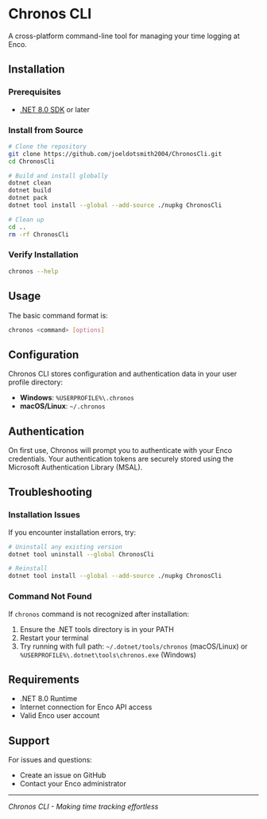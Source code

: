 # Chronos CLI

A cross-platform command-line tool for managing your time logging at Enco.

## Installation

### Prerequisites
- [.NET 8.0 SDK](https://dotnet.microsoft.com/download/dotnet/8.0) or later

### Install from Source

```bash
# Clone the repository
git clone https://github.com/joeldotsmith2004/ChronosCli.git
cd ChronosCli

# Build and install globally
dotnet clean
dotnet build
dotnet pack
dotnet tool install --global --add-source ./nupkg ChronosCli

# Clean up
cd ..
rm -rf ChronosCli
```

### Verify Installation

```bash
chronos --help
```

## Usage

The basic command format is:

```bash
chronos <command> [options]
```

## Configuration

Chronos CLI stores configuration and authentication data in your user profile directory:

- **Windows**: `%USERPROFILE%\.chronos`
- **macOS/Linux**: `~/.chronos`

## Authentication

On first use, Chronos will prompt you to authenticate with your Enco credentials. Your authentication tokens are securely stored using the Microsoft Authentication Library (MSAL).

## Troubleshooting

### Installation Issues

If you encounter installation errors, try:

```bash
# Uninstall any existing version
dotnet tool uninstall --global ChronosCli

# Reinstall
dotnet tool install --global --add-source ./nupkg ChronosCli
```

### Command Not Found

If `chronos` command is not recognized after installation:

1. Ensure the .NET tools directory is in your PATH
2. Restart your terminal
3. Try running with full path: `~/.dotnet/tools/chronos` (macOS/Linux) or `%USERPROFILE%\.dotnet\tools\chronos.exe` (Windows)

## Requirements

- .NET 8.0 Runtime
- Internet connection for Enco API access
- Valid Enco user account


## Support

For issues and questions:
- Create an issue on GitHub
- Contact your Enco administrator

---

*Chronos CLI - Making time tracking effortless*
